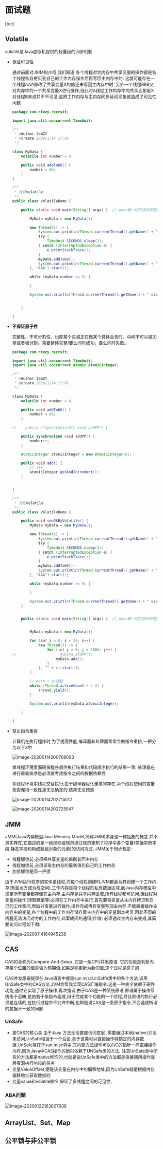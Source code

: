 # 面试题

[toc]

<!-- GFM-TOC -->

<!-- GFM-TOC -->

## Volatile

volatile是Java虚拟机提供的轻量级的同步机制

+ 保证可见性

  通过前面对JMM的介绍,我们知道
  各个线程对主内存中共享变量的操作都是各个线程各自拷贝到自己的工作内存操作后再写回主内存中的.
  这就可能存在一个线程AAA修改了共享变量X的值还未写回主内存中时 ,另外一个线程BBB又对内存中的一个共享变量X进行操作,但此时A线程工作内存中的共享比那里X对线程B来说并不不可见.这种工作内存与主内存同步延迟现象就造成了可见性问题.

  ```java
  package com.ntuzy.recruit;
  
  import java.util.concurrent.TimeUnit;
  
  /**
   * @Author IamZY
   * @create 2020/1/14 17:08
   */
  
  class MyData {
      volatile int number = 0;
  
      public void addTo60() {
          number = 60;
      }
  }
  
  /**
   * 验证volatile
   */
  public class VolatileDemo {
  
      public static void main(String[] args) {  // main是一切方法的云翔入口
  
          MyData myData = new MyData();
  
          new Thread(() -> {
              System.out.println(Thread.currentThread().getName() + " come in ... ");
              try {
                  TimeUnit.SECONDS.sleep(3);
              } catch (InterruptedException e) {
                  e.printStackTrace();
              }
              myData.addTo60();
              System.out.println(Thread.currentThread().getName() + " update the number " + myData.number);
          }, "AAA").start();
  
          while (myData.number == 0) {
  
          }
  
          System.out.println(Thread.currentThread().getName() + " mission is over");
  
  
      }
  
  }
  
  ```

  

+ **不保证原子性**

  完整性、不可分割性、也即某个县城正在做某个具体业务时，中间不可以被加塞或者被分割。需要整体完整/要么同时成功，要么同时失败。

  ```java
  package com.ntuzy.recruit;
  
  import java.util.concurrent.TimeUnit;
  import java.util.concurrent.atomic.AtomicInteger;
  
  /**
   * @Author IamZY
   * @create 2020/1/14 17:08
   */
  
  class MyData {
      volatile int number = 0;
  
      public void addTo60() {
          number = 60;
      }
  
  //    public /*synchronized*/ void addPP() {
  
      public synchronized void addPP() {
          number++;
      }
  
      AtomicInteger atomicInteger = new AtomicInteger(0);
  
      public void add() {
          // i++
          atomicInteger.getAndIncrement();
      }
  
  
  }
  
  /**
   * 验证volatile
   */
  public class VolatileDemo {
  
      public void seeOkByVolatile() {
          MyData myData = new MyData();
  
          new Thread(() -> {
              System.out.println(Thread.currentThread().getName() + " come in ... ");
              try {
                  TimeUnit.SECONDS.sleep(3);
              } catch (InterruptedException e) {
                  e.printStackTrace();
              }
              myData.addTo60();
              System.out.println(Thread.currentThread().getName() + " update the number " + myData.number);
          }, "AAA").start();
  
          while (myData.number == 0) {
  
          }
  
          System.out.println(Thread.currentThread().getName() + " mission is over");
      }
  
  
      public static void main(String[] args) {  // main是一切方法的云翔入口
  
  
          MyData myData = new MyData();
  
          for (int i = 0; i < 20; i++) {
              new Thread(() -> {
                  for (int j = 0; j < 1000; j++) {
  //                    myData.addPP();
                      myData.add();
                  }
              }, "" + i).start();
          }
  
          // main + gc线程
          while (Thread.activeCount() > 2) {
              Thread.yield();
          }
  
          System.out.println(myData.atomicInteger);
  
      }
  
  }
  
  ```

  

+ 禁止指令重排

  计算机在执行程序时,为了提高性能,编译器和处理器常常会做指令重排,一把分为以下3中

  ![image-20200114200708093](https://github.com/IamZY/Recruit/blob/master/images/image-20200114200708093.png)

  单线程环境里面确保程序最终执行结果和代码顺序执行的结果一致.
  处理器在进行重新排序是必须要考虑指令之间的数据依赖性

  多线程环境中线程交替执行,由于编译器优化重排的存在,两个线程使用的变量能否保持一致性是无法确定的,结果无法预测

  ![image-20200114202715012](https://github.com/IamZY/Recruit/blob/master/images/image-20200114202715012.png)

  ![image-20200114202725547](https://github.com/IamZY/Recruit/blob/master/images/image-20200114202725547.png)

## JMM

JMM(Java内存模型Java Memory Model,简称JMM)本身是一种抽象的概念 并不真实存在,它描述的是一组规则或规范通过规范定制了程序中各个变量(包括实例字段,静态字段和构成数组对象的元素)的访问方式.
JMM关于同步规定:

+ 线程解锁前,必须把共享变量的值刷新回主内存
+ 线程加锁前,必须读取主内存的最新值到自己的工作内存
+ 加锁解锁是同一把锁

由于JVM运行程序的实体是线程,而每个线程创建时JVM都会为其创建一个工作内存(有些地方成为栈空间),工作内存是每个线程的私有数据区域,而Java内存模型中规定所有变量都存储在主内存,主内存是共享内存区域,所有线程都可访问,但线程对变量的操作(读取赋值等)必须在工作内存中进行,首先要将变量从主内存拷贝到自己的工作空间,然后对变量进行操作,操作完成再将变量写回主内存,不能直接操作主内存中的变量,各个线程中的工作内存储存着主内存中的变量副本拷贝,因此不同的线程无法访问对方的工作内存,此案成间的通讯(传值) 必须通过主内存来完成,其简要访问过程如下图:

![image-20200114164945238](https://github.com/IamZY/Recruit/blob/master/images/image-20200114164945238.png)

## CAS

CAS的全称为Compare-And-Swap ,它是一条CPU并发原语.
它的功能是判断内存某个位置的值是否为预期值,如果是则更新为新的值,这个过程是原子的.

CAS并发原语提现在Java语言中就是sun.miscUnSaffe类中的各个方法.调用UnSafe类中的CAS方法,JVM会帮我实现CAS汇编指令.这是一种完全依赖于硬件 功能,通过它实现了原子操作,再次强调,由于CAS是一种系统原语,原语属于操作系统用于范畴,是由若干条指令组成,用于完成某个功能的一个过程,并且原语的执行必须是连续的,在执行过程中不允许中断,也即是说CAS是一条原子指令,不会造成所谓的数据不一致的问题.

### UnSafe

+ 是CAS的核心类 由于Java 方法无法直接访问底层 ,需要通过本地(native)方法来访问,UnSafe相当于一个后面,基于该类可以直接操作特额定的内存数据.UnSafe类在于sun.misc包中,其内部方法操作可以向C的指针一样直接操作内存,因为Java中CAS操作的助兴依赖于UNSafe类的方法.
  注意UnSafe类中所有的方法都是native修饰的,也就是说UnSafe类中的方法都是直接调用操作底层资源执行响应的任务
+ 变量ValueOffset,便是该变量在内存中的偏移地址,因为UnSafe就是根据内存偏移地址获取数据的
+ 变量value和volatile修饰,保证了多线程之间的可见性.

### ABA问题

![image-20200122163607608](https://github.com/IamZY/Recruit/blob/master/images/image-20200122163607608.png)

## ArrayList、Set、Map

## 公平锁与非公平锁




















